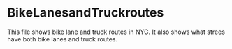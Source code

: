 # BikeLanesandTruckroutes

This file shows bike lane and truck routes in NYC. It also shows what strees have both bike lanes and truck routes.

